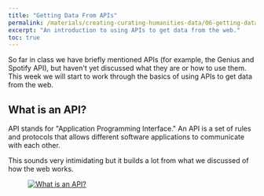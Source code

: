 ```yaml
---
title: "Getting Data From APIs"
permalink: /materials/creating-curating-humanities-data/06-getting-data-apis
excerpt: "An introduction to using APIs to get data from the web."
toc: true
---
```


So far in class we have briefly mentioned APIs (for example, the Genius and Spotify API), but haven't yet discussed what they are or how to use them. This week we will start to work through the basics of using APIs to get data from the web.

## What is an API?

API stands for "Application Programming Interface." An API is a set of rules and protocols that allows different software applications to communicate with each other. 

This sounds very intimidating but it builds a lot from what we discussed of how the web works.

<figure>
    <a href="https://voyager.postman.com/illustration/diagram-what-is-an-api-postman-illustration.svg">
    <img src="https://voyager.postman.com/illustration/diagram-what-is-an-api-postman-illustration.svg" alt="What is an API?" class="image-popup">
    </a>
</figure>